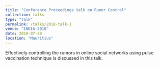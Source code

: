 ```yaml
---
title: "Conference Proceedings talk on Rumor Control"
collection: talks
type: "Talk"
permalink: /talks/2018-talk-1
venue: "INDIA-2018"
date: 2018-07-20
location: "Mauritius"
---
```


Effectively controlling the rumors in online social networks using pulse vaccination technique is discussed in this talk.
